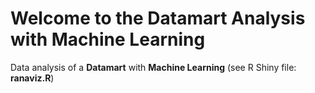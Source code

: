 # Welcome to the Datamart Analysis with Machine Learning
Data analysis of a **Datamart** with **Machine Learning** (see R Shiny file: **ranaviz.R**) 
